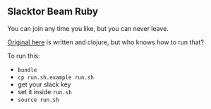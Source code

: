 ## Slacktor Beam Ruby
You can join any time you like, but you can never leave.

[Original here](https://github.com/worace/slacktor-beam) is written and clojure, but who knows how to run that?

To run this:

* `bundle`
* `cp run.sh.example run.sh`
* get your slack key
* set it inside `run.sh`
* `source run.sh`

